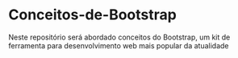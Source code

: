 # Conceitos-de-Bootstrap
Neste repositório será abordado conceitos do Bootstrap, um kit de ferramenta para desenvolvimento web mais popular da atualidade
